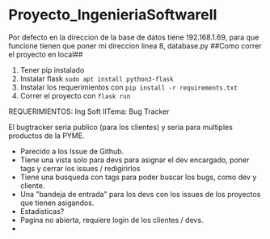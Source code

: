 # Proyecto_IngenieriaSoftwareII

Por defecto en la direccion de la base de datos tiene 192.168.1.69, para que funcione tienen que poner mi direccion
linea 8, database.py
##Como correr el proyecto en local##
1. Tener pip instalado
2. Instalar flask `sudo apt install python3-flask`
2. Instalar los requerimientos con `pip install -r requirements.txt`
3. Correr el proyecto con `flask run`


REQUERIMIENTOS:
Ing Soft IITema: Bug Tracker

El bugtracker seria publico (para los clientes) y seria para multiples
productos de la PYME.

- Parecido a los Issue de Github.
- Tiene una vista solo para devs para asignar el dev encargado, poner tags 
  y cerrar los issues / redigirirlos
- Tiene una busqueda con tags para poder buscar los bugs, como dev y cliente. 
- Una "bandeja de entrada" para los devs con los issues de los proyectos
  que tienen asigandos.
- Estadisticas?
- Pagina no abierta, requiere login de los clientes / devs.
- 
